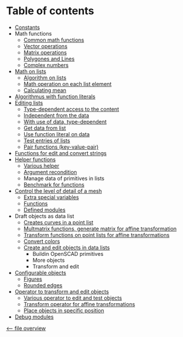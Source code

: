 Table of contents
=================

- [Constants](constants.md)
- Math functions
  - [Common math functions](math.md)
  - [Vector operations](vector.md)
  - [Matrix operations](matrix.md)
  - [Polygones and Lines](vector.md#polygones-and-lines-)
  - [Complex numbers](complex.md)
- [Math on lists](list_math.md)
  - [Algorithm on lists](list_math.md#algorithm-on-lists-)
  - [Math operation on each list element](list_math.md#math-operation-on_each-list-element-)
  - [Calculating mean](mean.md)
- [Algorithmus with function literals](function.md)
- [Editing lists](list.md#editing-lists-)
  - [Type-dependent access to the content](list.md#different-type-of-data-)
  - [Independent from the data](list.md#edit-list-independent-from-the-data-)
  - [With use of data, type-dependent](list.md#edit-list-with-use-of-data-depend-on-type-)
  - [Get data from list](list.md#get-data-from-list-)
  - [Use function literal on data](list.md#edit-list-use-function-literal-on-data-)
  - [Test entries of lists](list.md#test-entries-of-lists-)
  - [Pair functions (key-value-pair)](list.md#pair-functions-)
- [Functions for edit and convert strings](string.md)
- [Helper functions](helper.md)
  - [Various helper](helper.md#native-helper-functions-)
  - [Argument recondition](helper.md#recondition-arguments-of-functions-)
  - Manage data of primitives in lists
  - [Benchmark for functions](helper.md#benchmark-function-)
- [Control the level of detail of a mesh](extend.md)
  - [Extra special variables](extend.md#special-variables-)
  - [Functions](extend.md#functions-)
  - [Defined modules](extend.md#defined-modules-)
- Draft objects as data list
  - [Creates curves in a point list](curves.md)
  - [Multmatrix functions, generate matrix for affine transformation](multmatrix.md)
  - [Transform functions on point lists for affine transformations](transform.md)
  - [Convert colors](color.md)
  - [Create and edit objects in data lists](primitives.md)
    - Buildin OpenSCAD primitives
    - More objects
    - Transform and edit
- [Configurable objects](object.md)
  - [Figures](object.md#figures-)
  - [Rounded edges](object.md#rounded-edges-)
- [Operator to transform and edit objects](operator.md)
  - [Various operator to edit and test objects](operator.md#edit-and-test-objects-)
  - [Transform operator for affine transformations](operator.md#transform-operator-)
  - [Place objects in specific position](operator.md#place-objects-)
- [Debug modules](debug.md)

[<-- file overview](file_overview.md)
